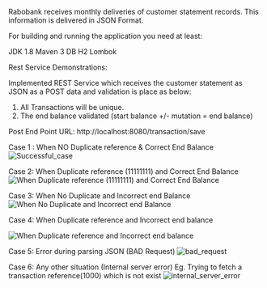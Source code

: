 Rabobank receives monthly deliveries of customer statement records. This information is delivered in JSON Format.

For building and running the application you need at least:

JDK 1.8
Maven 3
DB H2
Lombok

Rest Service Demonstrations:

Implemented REST Service which receives the customer statement as JSON as a POST data and validation is place as below:
1.	All Transactions will be unique.
2.	The end balance validated (start balance +/- mutation = end balance)

Post End Point URL: http://localhost:8080/transaction/save

Case 1 : When NO Duplicate reference & Correct End Balance
![Successful_case](https://user-images.githubusercontent.com/41251660/129365153-2bb515cc-9eee-4e1d-8e3d-0d89e5cd3ede.png)

Case 2: When Duplicate reference (11111111) and Correct End Balance 
![When Duplicate reference (11111111) and Correct End Balance](https://user-images.githubusercontent.com/41251660/129365332-5379d2e7-a300-4f24-9f43-4e9d4532ebfe.png)

Case 3: When No Duplicate and Incorrect end Balance
![When No Duplicate and Incorrect end Balance](https://user-images.githubusercontent.com/41251660/129365426-0ff8207a-c20e-4717-b8d3-e4c50f816f3c.png)

Case 4: When Duplicate reference and Incorrect end balance

![When Duplicate reference and Incorrect end balance](https://user-images.githubusercontent.com/41251660/129365496-f9fa80d2-2364-48d9-94b1-5cc237ac31f1.png)

Case 5: Error during parsing JSON (BAD Request)
![bad_request](https://user-images.githubusercontent.com/41251660/129365567-b1f14134-2867-43ee-ada1-74e609238ebc.png)

Case 6: Any other situation (Internal server error)
Eg. Trying to fetch a transaction reference(1000) which is not exist
![internal_server_error](https://user-images.githubusercontent.com/41251660/129365643-98e0c4e7-1174-41dc-8c91-2d7cc8e1bdf0.png)

